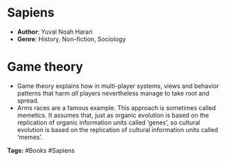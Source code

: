 # Sapiens
- **Author**: Yuval Noah Harari 
- **Genre**: History, Non-fiction, Sociology

# Game theory
- Game theory explains how in multi-player systems, views and behavior patterns that harm _all_ players nevertheless manage to take root and spread. 
- Arms races are a famous example. This approach is sometimes called memetics. It assumes that, just as organic evolution is based on the replication of organic information units called ‘genes’, so cultural evolution is based on the replication of cultural information units called ‘memes’.

**Tags:** #Books #Sapiens